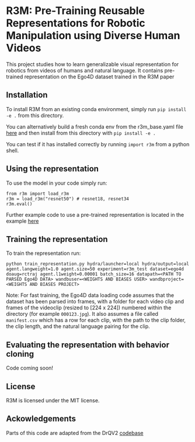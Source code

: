 # R3M: Pre-Training Reusable Representations for Robotic Manipulation using Diverse Human Videos

This project studies how to learn generalizable visual representation for robotics from videos of humans and natural language. It contains pre-trained representation on the Ego4D dataset trained in the R3M paper

## Installation

To install R3M from an existing conda environment, simply run `pip install -e .` from this directory. 

You can alternatively build a fresh conda env from the r3m_base.yaml file [here](https://github.com/fairinternal/robolang_rep/blob/clean/r3m/r3m_base.yaml) and then install from this directory with `pip install -e .`

You can test if it has installed correctly by running `import r3m` from a python shell.

## Using the representation

To use the model in your code simply run:
```
from r3m import load_r3m
r3m = load_r3m("resnet50") # resnet18, resnet34
r3m.eval()
```

Further example code to use a pre-trained representation is located in the example [here](https://github.com/fairinternal/robolang_rep/blob/clean/r3m/example.py)

## Training the representation

To train the representation run:

`python train_representation.py hydra/launcher=local hydra/output=local agent.langweight=1.0 agent.size=50 experiment=r3m_test dataset=ego4d doaug=rctraj agent.l1weight=0.00001 batch_size=16 datapath=<PATH TO PARSED Ego4D DATA> wandbuser=<WEIGHTS AND BIASES USER> wandbproject=<WEIGHTS AND BIASES PROJECT>`
 
Note: For fast training, the Ego4D data loading code assumes that the dataset has been parsed into frames, with a folder for each video clip and frames of the videoclip (resized to [224 x 224]) numbered within the directory (for example `000123.jpg`). It also assumes a file called `manifest.csv` which has a row for each clip, with the path to the clip folder, the clip length, and the natural language pairing for the clip. 
 
## Evaluating the representation with behavior cloning

Code coming soon!

## License

R3M is licensed under the MIT license.

## Ackowledgements

Parts of this code are adapted from the DrQV2 [codebase](https://github.com/facebookresearch/drqv2)
